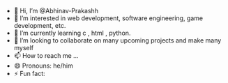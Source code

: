 - 👋 Hi, I’m @Abhinav-Prakashh
- 👀 I’m interested in web development, software engineering, game development, etc.
- 🌱 I’m currently learning c , html , python.
- 💞️ I’m looking to collaborate on many upcoming projects and make many myself
- 📫 How to reach me ...
- 😄 Pronouns: he/him
- ⚡ Fun fact: 

<!---
Abhinav-Prakashh/Abhinav-Prakashh is a ✨ special ✨ repository because its `README.md` (this file) appears on your GitHub profile.
You can click the Preview link to take a look at your changes.
--->
